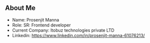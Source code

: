 ## About Me
- Name: Prosenjit Manna
- Role: SR: Frontend developer
- Current Company: Itobuz technologies private LTD
- Linkedin: https://www.linkedin.com/in/prosenjit-manna-61076213/